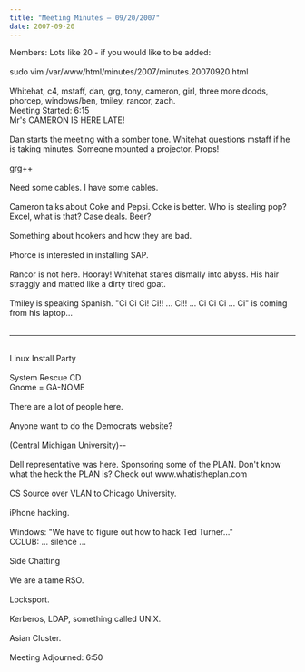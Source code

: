 ```yaml
---
title: "Meeting Minutes – 09/20/2007"
date: 2007-09-20
---
```

Members: Lots like 20 - if you would like to be added:<br />
<br />
sudo vim /var/www/html/minutes/2007/minutes.20070920.html<br />
 <br />
Whitehat, c4, mstaff, dan, grg, tony, cameron, girl, three more doods, phorcep, windows/ben, tmiley, rancor, zach.  <br />
Meeting Started: 6:15<br />
Mr's CAMERON IS HERE LATE!<br />
<br />
Dan starts the meeting with a somber tone.  Whitehat questions mstaff if he is taking minutes.  Someone mounted a projector.  Props!  <br />
<br />
grg++<br />
<br />
Need some cables.  I have some cables.  <br />
<br />
Cameron talks about Coke and Pepsi.  Coke is better. Who is stealing pop? Excel, what is that?  Case deals.  Beer?<br />
<br />
Something about hookers and how they are bad.           <br />
<br />
Phorce is interested in installing SAP.<br />
<br />
Rancor is not here.  Hooray!  Whitehat stares dismally into abyss.  His hair straggly and matted like a dirty tired goat.    <br />
<br />
Tmiley is speaking Spanish.  "Ci Ci Ci!  Ci!! ... Ci!! ... Ci Ci Ci ... Ci" is coming from his laptop...<br />
<br />
<hr /><br />
Linux Install Party<br />
<br />
System Rescue CD<br />
Gnome = GA-NOME<br />
<br />
There are a lot of people here.  <br />
<br />
Anyone want to do the Democrats website?  <br />
<br />
(Central Michigan University)--<br />
<br />
Dell representative was here.  Sponsoring some of the PLAN.  Don't know what the heck the PLAN is?  Check out www.whatistheplan.com<br />
<br />
CS Source over VLAN to Chicago University.  <br />
<br />
iPhone hacking.  <br />
<br />
Windows: "We have to figure out how to hack Ted Turner..."<br />
CCLUB: ... silence ...<br />
<br />
Side Chatting<br />
<br />
We are a tame RSO. <br />
<br />
Locksport.  <br />
<br />
Kerberos, LDAP, something called UNIX.  <br />
<br />
Asian Cluster.  <br />
<br />
Meeting Adjourned: 6:50